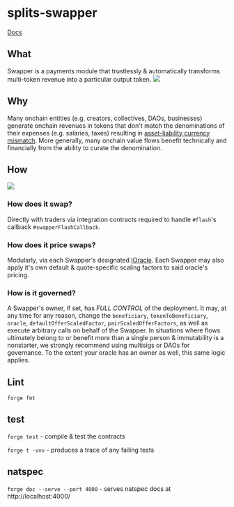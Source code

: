 # splits-swapper

[Docs](https://dev.docs.0xsplits.xyz/core/swapper)

## What

Swapper is a payments module that trustlessly & automatically transforms multi-token revenue into a particular output token.
![](https://docs.0xsplits.xyz/_next/image?url=%2F_next%2Fstatic%2Fmedia%2Fswapper_diagram.2f2890db.png&w=3840&q=75)

## Why

Many onchain entities (e.g. creators, collectives, DAOs, businesses) generate onchain revenues in tokens that don't match the denominations of their expenses (e.g. salaries, taxes) resulting in [asset-liability currency mismatch](https://en.wikipedia.org/wiki/Asset%E2%80%93liability_mismatch#Currency_Mismatch).
More generally, many onchain value flows benefit technically and financially from the ability to curate the denomination.

## How

[![](https://mermaid.ink/img/pako:eNp9UkFOwzAQ_IrlE4hGII4-VIICEgeEoL0RDltn01p17GCvQVHVv-PEKk1IwAdL9szs7Ni759IWyAX3-BHQSLxTsHFQsbhy0-4rBwW6bD6_WH5BXaN7NISRQtYJpoyiBw1-m7gjRk8mWDkitvCzA6lRsA3SS7CEN5UNhnziJTDSsp8q0MePdSJjors3Rg6ML9GxNXhkZHdozvw5ex91MaH26aqLtwCt1yB3f8U8-beu96-L6ysWj85-IrtkNTSt-Jft4JVO-UbBbtFgqaQC1wwidWlWtgePc2UTucgS6IHun7bS7wvGZ7xCV4Eq4qzsW0HOaYsV5jy2zAssIWjKeW4OkQqB7LIxkgtyAWc81AXQcbS4KEH7eIuFii5Paf66MTx8AxNR4rU?type=png)](https://mermaid.live/edit#pako:eNp9UkFOwzAQ_IrlE4hGII4-VIICEgeEoL0RDltn01p17GCvQVHVv-PEKk1IwAdL9szs7Ni759IWyAX3-BHQSLxTsHFQsbhy0-4rBwW6bD6_WH5BXaN7NISRQtYJpoyiBw1-m7gjRk8mWDkitvCzA6lRsA3SS7CEN5UNhnziJTDSsp8q0MePdSJjors3Rg6ML9GxNXhkZHdozvw5ex91MaH26aqLtwCt1yB3f8U8-beu96-L6ysWj85-IrtkNTSt-Jft4JVO-UbBbtFgqaQC1wwidWlWtgePc2UTucgS6IHun7bS7wvGZ7xCV4Eq4qzsW0HOaYsV5jy2zAssIWjKeW4OkQqB7LIxkgtyAWc81AXQcbS4KEH7eIuFii5Paf66MTx8AxNR4rU)

### How does it swap?

Directly with traders via integration contracts required to handle `#flash`'s callback `#swapperFlashCallback`.

### How does it price swaps?

Modularly, via each Swapper's designated [IOracle](https://github.com/0xSplits/splits-oracle/blob/main/src/interfaces/IOracle.sol).
Each Swapper may also apply it's own default & quote-specific scaling factors to said oracle's pricing.

### How is it governed?

A Swapper's owner, if set, has _FULL CONTROL_ of the deployment.
It may, at any time for any reason, change the `beneficiary`, `tokenToBeneficiary`, `oracle`, `defaultOfferScaledFactor`, `pairScaledOfferFactors`, as well as execute arbitrary calls on behalf of the Swapper.
In situations where flows ultimately belong to or benefit more than a single person & immutability is a nonstarter, we strongly recommend using multisigs or DAOs for governance.
To the extent your oracle has an owner as well, this same logic applies.

## Lint

`forge fmt`

## test

`forge test` - compile & test the contracts

`forge t -vvv` - produces a trace of any failing tests

## natspec

`forge doc --serve --port 4000` - serves natspec docs at http://localhost:4000/
